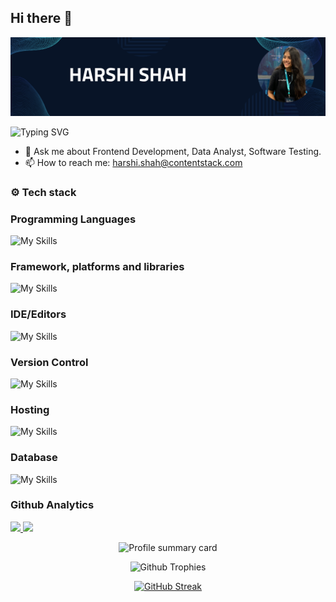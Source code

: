 ## Hi there 👋
![Harshi Shah](https://github.com/Harshi-Shah-CS/Harshi-Shah-CS/blob/main/Harshi%20Shah.png)

![Typing SVG](https://readme-typing-svg.herokuapp.com?font=comfortaa&color=0000FF&size=24&width=500&lines=👩‍💻Frontend-Developer;📊Data-Analyst;🔎Software-Tester)

- 💬 Ask me about Frontend Development, Data Analyst, Software Testing.
- 📫 How to reach me: harshi.shah@contentstack.com

### ⚙️ Tech stack 
### Programming Languages
![My Skills](https://skillicons.dev/icons?i=html,css,js)

### Framework, platforms and libraries
![My Skills](https://skillicons.dev/icons?i=nodejs,express,react,nextjs,tailwind)

### IDE/Editors
![My Skills](https://skillicons.dev/icons?i=vscode)

### Version Control
![My Skills](https://skillicons.dev/icons?i=git,github)

### Hosting
![My Skills](https://skillicons.dev/icons?i=vercel)

### Database 
![My Skills](https://skillicons.dev/icons?i=mongodb)

### Github Analytics
<p align="left">
  <a href="https://github.com/Harshi-Shah-CS">
    <img height="180cm" src="https://github-readme-stats-eight-theta.vercel.app/api?username=Shahharshii&show_icons=true&theme=algolia&include_all_commits=true&count_private=true"/>
     <img height="180cm" src="https://github-readme-stats-eight-theta.vercel.app/api/top-langs/?username=Shahharshii&layout=compact&langs_count=8&theme=algolia"/>
  </a>
</p>

<p align="center">
    <img src="https://github-profile-summary-cards.vercel.app/api/cards/profile-details?username=Harshi-Shah-CS&theme=algolia" alt="Profile summary card"/>
  
</p>
<p align="center">
    <img src="https://github-profile-trophy.vercel.app/?username=Harshi-Shah-CS&theme=algolia" alt="Github Trophies"/>
  
</p>

<p align="center">
  <a href="https://git.io/streak-stats"><img src="https://streak-stats.demolab.com?user=Harshi-Shah-CS&theme=algolia" alt="GitHub Streak" /></a>
</p>
